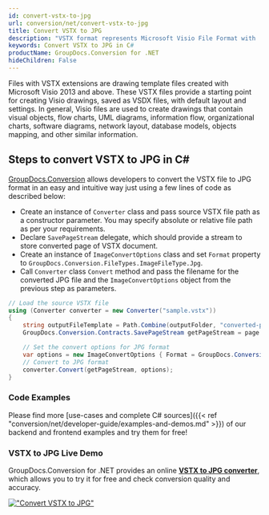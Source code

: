 ```yaml
---
id: convert-vstx-to-jpg
url: conversion/net/convert-vstx-to-jpg
title: Convert VSTX to JPG
description: "VSTX format represents Microsoft Visio File Format with .vstx extension. Learn how to convert VSTX to JPG file programmatically in C# language using GroupDocs.Conversion for .NET library."
keywords: Convert VSTX to JPG in C#
productName: GroupDocs.Conversion for .NET
hideChildren: False
---
```


Files with VSTX extensions are drawing template files created with Microsoft Visio 2013 and above. These VSTX files provide a starting point for creating Visio drawings, saved as VSDX files, with default layout and settings. In general, Visio files are used to create drawings that contain visual objects, flow charts, UML diagrams, information flow, organizational charts, software diagrams, network layout, database models, objects mapping, and other similar information.

## Steps to convert VSTX to JPG in C#

[GroupDocs.Conversion](https://products.groupdocs.com/conversion/net) allows developers to convert the VSTX file to JPG format in an easy and intuitive way just using a few lines of code as described below:

* Create an instance of `Converter` class and pass source VSTX file path as a constructor parameter. You may specify absolute or relative file path as per your requirements. 
* Declare `SavePageStream` delegate, which should provide a stream to store converted page of VSTX document.
* Create an instance of `ImageConvertOptions` class and set `Format` property to `GroupDocs.Conversion.FileTypes.ImageFileType.Jpg`.
* Call `Converter` class `Convert` method and pass the filename for the converted JPG file and the `ImageConvertOptions` object from the previous step as parameters.

```csharp
// Load the source VSTX file
using (Converter converter = new Converter("sample.vstx"))
{
    string outputFileTemplate = Path.Combine(outputFolder, "converted-page-{0}.jpg");
    GroupDocs.Conversion.Contracts.SavePageStream getPageStream = page => new FileStream(string.Format(outputFileTemplate, page), FileMode.Create);

    // Set the convert options for JPG format
    var options = new ImageConvertOptions { Format = GroupDocs.Conversion.FileTypes.ImageFileType.Jpg };   
    // Convert to JPG format
    converter.Convert(getPageStream, options);
}
```

### Code Examples

Please find more [use-cases and complete C# sources]({{< ref "conversion/net/developer-guide/examples-and-demos.md" >}}) of our backend and frontend examples and try them for free!

### VSTX to JPG Live Demo

GroupDocs.Conversion for .NET provides an online [**VSTX to JPG converter**](https://products.groupdocs.app/conversion/vstx-to-jpg), which allows you to try it for free and check conversion quality and accuracy.

[!["Convert VSTX to JPG"](conversion/net/images/convert-to-jpg/convert-vstx-to-jpg.png)](https://products.groupdocs.app/conversion/vstx-to-jpg)